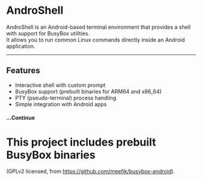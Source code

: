 # AndroShell

AndroShell is an Android-based terminal environment that provides a shell with support for BusyBox utilities.  
It allows you to run common Linux commands directly inside an Android application.

---

## Features
- Interactive shell with custom prompt
- BusyBox support (prebuilt binaries for ARM64 and x86_64)
- PTY (pseudo-terminal) process handling
- Simple integration with Android apps


#### ...Continue




# This project includes prebuilt BusyBox binaries 
(GPLv2 licensed, from https://github.com/meefik/busybox-android).



